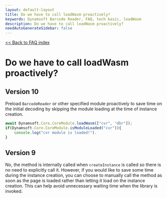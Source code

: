 ```yaml
---
layout: default-layout
title: Do we have to call loadWasm proactively?
keywords: Dynamsoft Barcode Reader, FAQ, tech basic, loadWasm
description: Do we have to call loadWasm proactively?
needAutoGenerateSidebar: false
---
```


[<< Back to FAQ index](../index.md#configuration)

# Do we have to call loadWasm proactively?

## Version 10
Preload `BarcodeReader` or other specified module proactively to save time on the initial decoding by skipping the module loading at the time of instance creation.

```javascript
await Dynamsoft.Core.CoreModule.loadWasm(["cvr", "dbr"]);
if(Dynamsoft.Core.CoreModule.isModuleLoaded("cvr")){
    console.log("cvr module is loaded!").
}
```

## Version 9
No, the method is internally called when `createInstance` is called so there is no need to explicitly call it. However, if you would like to save some time during the instance creation, you can choose to manually call the method as soon as the page is loaded rather than letting it load on the instance creation. This can help avoid unnecessary waiting time when the library is invoked.
